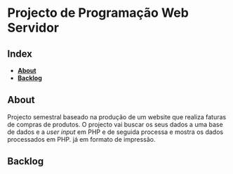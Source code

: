 # Projecto de Programação Web Servidor
## Index
* [**About**](#About)
* [**Backlog**](#Backlog)

## About
Projecto semestral baseado na produção de um website que realiza faturas de compras de produtos. O projecto vai buscar os seus dados a uma base de dados e a *user input* em PHP e de seguida processa e mostra os dados processados em PHP. já em formato de impressão.

## Backlog


